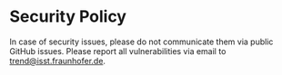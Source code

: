 # Security Policy

In case of security issues, please do not communicate them via public GitHub issues. Please report
all vulnerabilities via email to [trend@isst.fraunhofer.de](mailto:trend@isst.fraunhofer.de). 